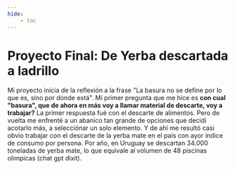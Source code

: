 ```yaml
---
hide:
    - toc
---
```


# Proyecto Final: De Yerba descartada a ladrillo 

Mi proyecto inicia de la reflexión a la frase "La basura no se define por lo que es, sino por donde está". Mi primer pregunta que me hice es **con cual "basura", que de ahora en más voy a llamar material de descarte, voy a trabajar?** 
La primer respuesta fué con el descarte de alimentos. Pero de vuelta me enfrenté a un abanico tan grande de opciones que decidí acotarlo más, a selecciónar un solo elemento. Y de ahí me resultó casi obvio trabajar con el descarte de la yerba mate en el país con ayor índice de consumo por persona.
Por año, en Uruguay se descartan 34.000 toneladas de yerba mate, lo que equivale al volumen de 48 piscinas olimpicas (chat gpt dixit).

